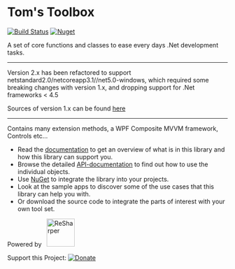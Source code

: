 # Tom's Toolbox 
[![Build Status](https://dev.azure.com/tom-englert/Open%20Source/_apis/build/status/TomsToolbox?branchName=master)](https://dev.azure.com/tom-englert/Open%20Source/_build/latest?definitionId=30&branchName=master) 
[![Nuget](https://img.shields.io/nuget/v/tomstoolbox.wpf)](https://www.nuget.org/packages/TomsToolbox.Wpf)

A set of core functions and classes to ease every days .Net development tasks.

----

Version 2.x has been refactored to support netstandard2.0/netcoreapp3.1//net5.0-windows, which required some breaking changes with version 1.x, and dropping support for .Net frameworks < 4.5

Sources of version 1.x can be found [here](https://github.com/tom-englert/TomsToolbox1)

----

Contains many extension methods, a WPF Composite MVVM framework, Controls etc...

- Read the [documentation](Documentation/Readme.md) to get an overview of what is in this library and how this library can support you.
- Browse the detailed [API-documentation](http://tom-englert.github.io/TomsToolbox) to find out how to use the individual objects.
- Use [NuGet](https://www.nuget.org/packages?q=tomstoolbox) to integrate the library into your projects.
- Look at the sample apps to discover some of the use cases that this library can help you with.
- Or download the source code to integrate the parts of interest with your own tool set.

Powered by&nbsp;&nbsp;&nbsp;<a href="http://www.jetbrains.com/resharper/"><img src="http://www.tom-englert.de/Images/icon_ReSharper.png" alt="ReSharper" width="64" height="64" /></a></p>
<p>Support this Project: <a href="https://www.paypal.com/cgi-bin/webscr?cmd=_s-xclick&hosted_button_id=TQQR8AKGNHELQ&source=url"> <img style="border: none; margin-bottom: -6px;" title="Donate" src="https://www.paypalobjects.com/en_US/i/btn/btn_donate_SM.gif" alt="Donate" /></a></p>
